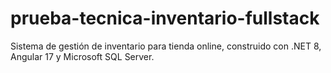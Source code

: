 # prueba-tecnica-inventario-fullstack
Sistema de gestión de inventario para tienda online, construido con .NET 8, Angular 17 y Microsoft SQL Server. 
